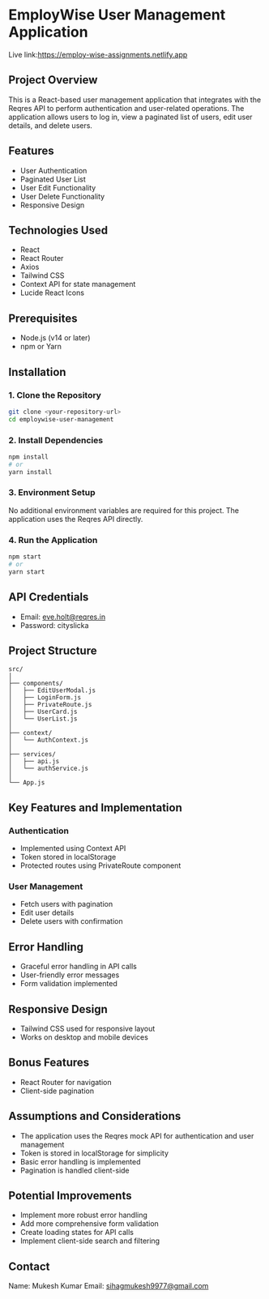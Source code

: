# EmployWise User Management Application

Live link:https://employ-wise-assignments.netlify.app

## Project Overview
This is a React-based user management application that integrates with the Reqres API to perform authentication and user-related operations. The application allows users to log in, view a paginated list of users, edit user details, and delete users.

## Features
- User Authentication
- Paginated User List
- User Edit Functionality
- User Delete Functionality
- Responsive Design

## Technologies Used
- React
- React Router
- Axios
- Tailwind CSS
- Context API for state management
- Lucide React Icons

## Prerequisites
- Node.js (v14 or later)
- npm or Yarn

## Installation

### 1. Clone the Repository
```bash
git clone <your-repository-url>
cd employwise-user-management
```

### 2. Install Dependencies
```bash
npm install
# or
yarn install
```

### 3. Environment Setup
No additional environment variables are required for this project. The application uses the Reqres API directly.

### 4. Run the Application
```bash
npm start
# or
yarn start
```

## API Credentials
- Email: eve.holt@reqres.in
- Password: cityslicka

## Project Structure
```
src/
│
├── components/
│   ├── EditUserModal.js
│   ├── LoginForm.js
│   ├── PrivateRoute.js
│   ├── UserCard.js
│   └── UserList.js
│
├── context/
│   └── AuthContext.js
│
├── services/
│   ├── api.js
│   └── authService.js
│
└── App.js
```

## Key Features and Implementation

### Authentication
- Implemented using Context API
- Token stored in localStorage
- Protected routes using PrivateRoute component

### User Management
- Fetch users with pagination
- Edit user details
- Delete users with confirmation

## Error Handling
- Graceful error handling in API calls
- User-friendly error messages
- Form validation implemented

## Responsive Design
- Tailwind CSS used for responsive layout
- Works on desktop and mobile devices

## Bonus Features
- React Router for navigation
- Client-side pagination

## Assumptions and Considerations
- The application uses the Reqres mock API for authentication and user management
- Token is stored in localStorage for simplicity
- Basic error handling is implemented
- Pagination is handled client-side

## Potential Improvements
- Implement more robust error handling
- Add more comprehensive form validation
- Create loading states for API calls
- Implement client-side search and filtering



## Contact
Name: Mukesh Kumar
Email: sihagmukesh9977@gmail.com
```

